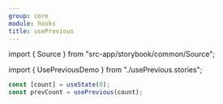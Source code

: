```yaml
---
group: core
module: hooks
title: usePrevious
---
```


import { Source } from "src-app/storybook/common/Source";

import { UsePreviousDemo } from "./usePrevious.stories";

<UsePreviousDemo />

```jsx {2}
const [count] = useState(0);
const prevCount = usePrevious(count);
```

<Source path="src-core/hooks/usePrevious.ts" />
